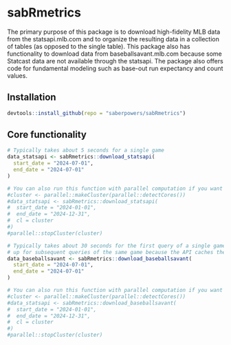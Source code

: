 # sabRmetrics

The primary purpose of this package is to download high-fidelity MLB data from the statsapi.mlb.com and to organize the resulting data in a collection of tables (as opposed to the single table). This package also has functionality to download data from baseballsavant.mlb.com because some Statcast data are not available through the statsapi. The package also offers code for fundamental modeling such as base-out run expectancy and count values.

## Installation

```R
devtools::install_github(repo = "saberpowers/sabRmetrics")
```

## Core functionality

```R
# Typically takes about 5 seconds for a single game
data_statsapi <- sabRmetrics::download_statsapi(
  start_date = "2024-07-01",
  end_date = "2024-07-01"
)

# You can also run this function with parallel computation if you want to download more games
#cluster <- parallel::makeCluster(parallel::detectCores())
#data_statsapi <- sabRmetrics::download_statsapi(
#  start_date = "2024-01-01",
#  end_date = "2024-12-31",
#  cl = cluster
#)
#parallel::stopCluster(cluster)
```

```R
# Typically takes about 30 seconds for the first query of a single game but drastically speeds
# up for subsequent queries of the same game because the API caches the results of the query
data_baseballsavant <- sabRmetrics::download_baseballsavant(
  start_date = "2024-07-01",
  end_date = "2024-07-01"
)

# You can also run this function with parallel computation if you want to download more games
#cluster <- parallel::makeCluster(parallel::detectCores())
#data_statsapi <- sabRmetrics::download_baseballsavant(
#  start_date = "2024-01-01",
#  end_date = "2024-12-31",
#  cl = cluster
#)
#parallel::stopCluster(cluster)
```
